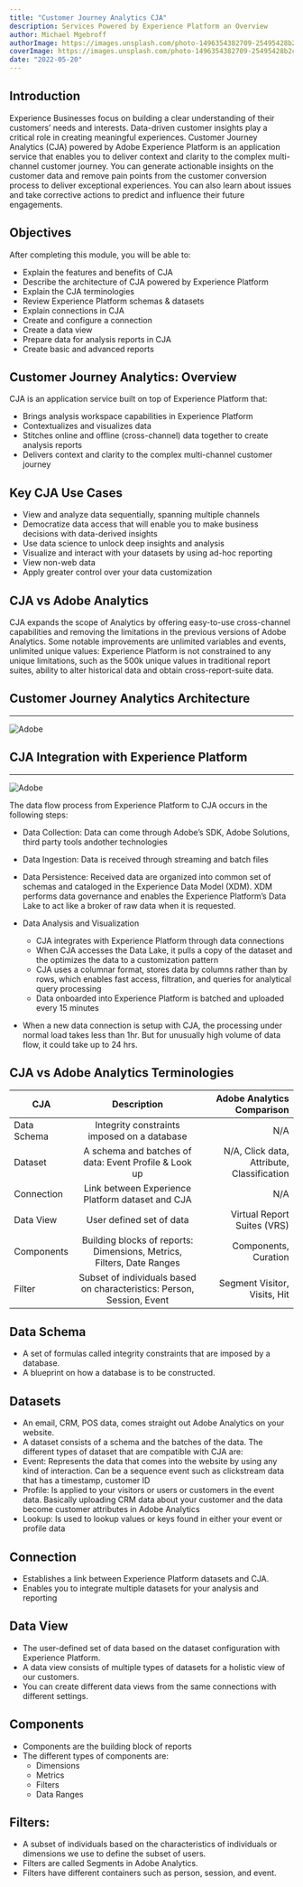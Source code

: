```yaml
---
title: "Customer Journey Analytics CJA"
description: Services Powered by Experience Platform an Overview
author: Michael Mgebroff
authorImage: https://images.unsplash.com/photo-1496354382709-25495428b2c6?ixlib=rb-4.0.3&ixid=MnwxMjA3fDB8MHxwaG90by1wYWdlfHx8fGVufDB8fHx8&auto=format&fit=crop&w=2070&q=80
coverImage: https://images.unsplash.com/photo-1496354382709-25495428b2c6?ixlib=rb-4.0.3&ixid=MnwxMjA3fDB8MHxwaG90by1wYWdlfHx8fGVufDB8fHx8&auto=format&fit=crop&w=2070&q=80
date: "2022-05-20"
---
```


## Introduction

Experience Businesses focus on building a clear understanding of their customers’ needs and interests.
Data-driven customer insights play a critical role in creating meaningful experiences. Customer Journey
Analytics (CJA) powered by Adobe Experience Platform is an application service that enables you to
deliver context and clarity to the complex multi-channel customer journey. You can generate actionable
insights on the customer data and remove pain points from the customer conversion process to deliver
exceptional experiences. You can also learn about issues and take corrective actions to predict and
influence their future engagements.

## Objectives

After completing this module, you will be able to:

- Explain the features and benefits of CJA
- Describe the architecture of CJA powered by Experience Platform
- Explain the CJA terminologies
- Review Experience Platform schemas & datasets
- Explain connections in CJA
- Create and configure a connection
- Create a data view
- Prepare data for analysis reports in CJA
- Create basic and advanced reports

## Customer Journey Analytics: Overview

CJA is an application service built on top of Experience Platform that:

- Brings analysis workspace capabilities in Experience Platform
- Contextualizes and visualizes data
- Stitches online and offline (cross-channel) data together to create analysis reports
- Delivers context and clarity to the complex multi-channel customer journey

## Key CJA Use Cases

- View and analyze data sequentially, spanning multiple channels
- Democratize data access that will enable you to make business decisions with data-derived insights
- Use data science to unlock deep insights and analysis
- Visualize and interact with your datasets by using ad-hoc reporting
- View non-web data
- Apply greater control over your data customization

## CJA vs Adobe Analytics

CJA expands the scope of Analytics by offering easy-to-use cross-channel capabilities and removing the
limitations in the previous versions of Adobe Analytics. Some notable improvements are unlimited
variables and events, unlimited unique values: Experience Platform is not constrained to any unique
limitations, such as the 500k unique values in traditional report suites, ability to alter historical data and
obtain cross-report-suite data.

## Customer Journey Analytics Architecture

---

![Adobe](/images/customer-journey-analytics-img1.PNG "Customer Journey Analytics Architecture")

## CJA Integration with Experience Platform

---

![Adobe](/images/customer-journey-analytics-img2.PNG "CJA Integration with Experience Platform")

The data flow process from Experience Platform to CJA occurs in the following steps:

- Data Collection: Data can come through Adobe’s SDK, Adobe Solutions, third party tools andother technologies
- Data Ingestion: Data is received through streaming and batch files
- Data Persistence: Received data are organized into common set of schemas and cataloged in the Experience Data Model (XDM). XDM performs data governance and enables the Experience Platform’s Data Lake to act like a broker of raw data when it is requested.
- Data Analysis and Visualization

  - CJA integrates with Experience Platform through data connections
  - When CJA accesses the Data Lake, it pulls a copy of the dataset and the optimizes the data to a customization pattern
  - CJA uses a columnar format, stores data by columns rather than by rows, which enables fast access, filtration, and queries for analytical query processing
  - Data onboarded into Experience Platform is batched and uploaded every 15 minutes

- When a new data connection is setup with CJA, the processing under normal load takes less than 1hr. But for unusually high volume of data flow, it could take up to 24 hrs.

## CJA vs Adobe Analytics Terminologies

| CJA         |                              Description                               |                 Adobe Analytics Comparison |
| ----------- | :--------------------------------------------------------------------: | -----------------------------------------: |
| Data Schema |              Integrity constraints imposed on a database               |                                        N/A |
| Dataset     |         A schema and batches of data: Event Profile & Look up          | N/A, Click data, Attribute, Classification |
| Connection  |            Link between Experience Platform dataset and CJA            |                                        N/A |
| Data View   |                        User defined set of data                        |                Virtual Report Suites (VRS) |
| Components  | Building blocks of reports: Dimensions, Metrics, Filters, Date Ranges  |                       Components, Curation |
| Filter      | Subset of individuals based on characteristics: Person, Session, Event |               Segment Visitor, Visits, Hit |

## Data Schema

- A set of formulas called integrity constraints that are imposed by a database.
- A blueprint on how a database is to be constructed.

## Datasets

- An email, CRM, POS data, comes straight out Adobe Analytics on your website.
- A dataset consists of a schema and the batches of the data.
  The different types of dataset that are compatible with CJA are:
- Event: Represents the data that comes into the website by using any kind of interaction. Can be a sequence event such as clickstream data that has a timestamp, customer ID
- Profile: Is applied to your visitors or users or customers in the event data. Basically uploading CRM data about your customer and the data become customer attributes in Adobe Analytics
- Lookup: Is used to lookup values or keys found in either your event or profile data

## Connection

- Establishes a link between Experience Platform datasets and CJA.
- Enables you to integrate multiple datasets for your analysis and reporting

## Data View

- The user-defined set of data based on the dataset configuration with Experience Platform.
- A data view consists of multiple types of datasets for a holistic view of our customers.
- You can create different data views from the same connections with different settings.

## Components

- Components are the building block of reports
- The different types of components are:
  - Dimensions
  - Metrics
  - Filters
  - Data Ranges

## Filters:

- A subset of individuals based on the characteristics of individuals or dimensions we use to define the subset of users.
- Filters are called Segments in Adobe Analytics.
- Filters have different containers such as person, session, and event.
